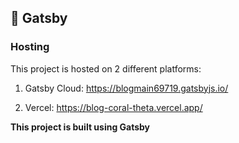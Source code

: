 

## 🚀 Gatsby

### Hosting

This project is hosted on 2 different platforms: 

1. Gatsby Cloud: https://blogmain69719.gatsbyjs.io/

2. Vercel: https://blog-coral-theta.vercel.app/


 **This project is built using Gatsby**
